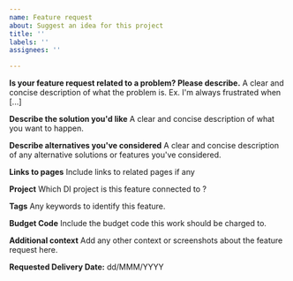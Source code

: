 ```yaml
---
name: Feature request
about: Suggest an idea for this project
title: ''
labels: ''
assignees: ''

---
```


**Is your feature request related to a problem? Please describe.**
A clear and concise description of what the problem is. Ex. I'm always frustrated when [...]

**Describe the solution you'd like**
A clear and concise description of what you want to happen.

**Describe alternatives you've considered**
A clear and concise description of any alternative solutions or features you've considered.

**Links to pages**
Include links to related pages if any

**Project**
Which DI project is this feature connected to ?

**Tags**
Any keywords to identify this feature.

**Budget Code**
Include the budget code this work should be charged to.

**Additional context**
Add any other context or screenshots about the feature request here.

**Requested Delivery Date:** dd/MMM/YYYY
<!-- 
This gives us a better sense of the urgency of the issue compared to labels 
If possible, We'll respond with the actual delivery date
-->
